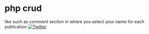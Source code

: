 # php crud 
like such as comment section in where you select your name for each publication
[![Twitter](https://img.shields.io/badge/twitter-@sqlmap-blue.svg)](https://twitter.com/sqlmap)

